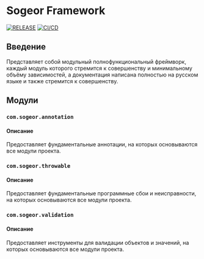# Sogeor Framework

[![RELEASE](https://img.shields.io/github/v/release/sogeor/framework?style=for-the-badge)](https://github.com/sogeor/framework/releases/latest)
[![CI/CD](https://img.shields.io/github/actions/workflow/status/sogeor/framework/master.yml?style=for-the-badge&label=CI%2FCD)](https://github.com/sogeor/framework/actions/workflows/master.yml)

## Введение

Представляет собой модульный полнофункциональный фреймворк, каждый модуль которого стремится к совершенству и
минимальному объёму зависимостей, а документация написана полностью на русском языке и также стремится к совершенству.

## Модули

### `com.sogeor.annotation`

#### Описание

Предоставляет фундаментальные аннотации, на которых основываются все модули проекта.

### `com.sogeor.throwable`

#### Описание

Предоставляет фундаментальные программные сбои и неисправности, на которых основываются все модули проекта.

### `com.sogeor.validation`

#### Описание

Предоставляет инструменты для валидации объектов и значений, на которых основываются все модули проекта.
